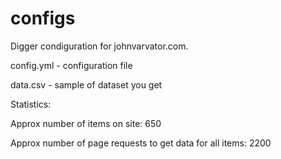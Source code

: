 # configs
Digger condiguration for johnvarvator.com.

config.yml - configuration file

data.csv - sample of dataset you get

Statistics:

Approx number of items on site: 650

Approx number of page requests to get data for all items: 2200
